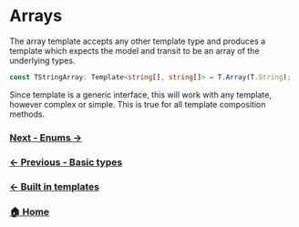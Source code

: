 
# Arrays

The array template accepts any other template type and produces a template which expects the model and transit to be an array of the underlying types.

```ts
const TStringArray: Template<string[], string[]> = T.Array(T.String);
```

Since template is a generic interface, this will work with any template, however complex or simple. This is true for all template composition methods.

### [Next - Enums →](./enums.md)
### [← Previous - Basic types](../basic-types.md)
### [← Built in templates](../built-in-templates.md)
### [🏠 Home](../introduction.md)